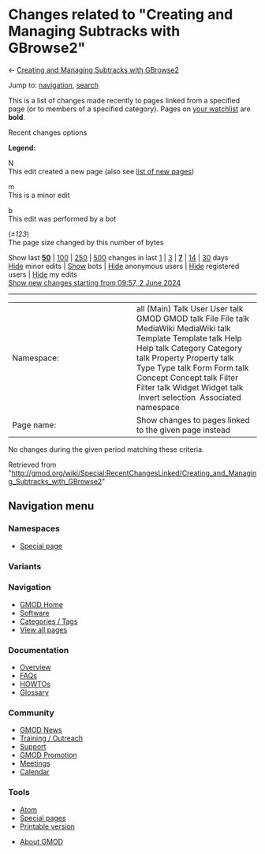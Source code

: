 <div id="mw-page-base" class="noprint">

</div>

<div id="mw-head-base" class="noprint">

</div>

<div id="content" class="mw-body" role="main">

<span id="top"></span>

<div id="mw-js-message" style="display:none;">

</div>



# <span dir="auto">Changes related to "Creating and Managing Subtracks with GBrowse2"</span>

<div id="bodyContent">

<div id="contentSub">

← [Creating and Managing Subtracks with
GBrowse2](/wiki/Creating_and_Managing_Subtracks_with_GBrowse2 "Creating and Managing Subtracks with GBrowse2")

</div>

<div id="jump-to-nav" class="mw-jump">

Jump to: [navigation](#mw-navigation), [search](#p-search)

</div>

<div id="mw-content-text">

<div class="mw-specialpage-summary">

This is a list of changes made recently to pages linked from a specified
page (or to members of a specified category). Pages on [your
watchlist](/wiki/Special:Watchlist "Special:Watchlist") are **bold**.

</div>

Recent changes options

<div class="mw-changeslist-legend">

**Legend:**

<div class="mw-collapsible-content">

N  
This edit created a new page (also see [list of new
pages](/wiki/Special:NewPages "Special:NewPages"))

m  
This is a minor edit

b  
This edit was performed by a bot

(*±123*)  
The page size changed by this number of bytes

</div>

</div>

Show last
[**50**](/mediawiki/index.php?title=Special:RecentChangesLinked&limit=50&target=Creating_and_Managing_Subtracks_with_GBrowse2 "Special:RecentChangesLinked")
\|
[100](/mediawiki/index.php?title=Special:RecentChangesLinked&limit=100&target=Creating_and_Managing_Subtracks_with_GBrowse2 "Special:RecentChangesLinked")
\|
[250](/mediawiki/index.php?title=Special:RecentChangesLinked&limit=250&target=Creating_and_Managing_Subtracks_with_GBrowse2 "Special:RecentChangesLinked")
\|
[500](/mediawiki/index.php?title=Special:RecentChangesLinked&limit=500&target=Creating_and_Managing_Subtracks_with_GBrowse2 "Special:RecentChangesLinked")
changes in last
[1](/mediawiki/index.php?title=Special:RecentChangesLinked&days=1&from=&target=Creating_and_Managing_Subtracks_with_GBrowse2 "Special:RecentChangesLinked")
\|
[3](/mediawiki/index.php?title=Special:RecentChangesLinked&days=3&from=&target=Creating_and_Managing_Subtracks_with_GBrowse2 "Special:RecentChangesLinked")
\|
[**7**](/mediawiki/index.php?title=Special:RecentChangesLinked&days=7&from=&target=Creating_and_Managing_Subtracks_with_GBrowse2 "Special:RecentChangesLinked")
\|
[14](/mediawiki/index.php?title=Special:RecentChangesLinked&days=14&from=&target=Creating_and_Managing_Subtracks_with_GBrowse2 "Special:RecentChangesLinked")
\|
[30](/mediawiki/index.php?title=Special:RecentChangesLinked&days=30&from=&target=Creating_and_Managing_Subtracks_with_GBrowse2 "Special:RecentChangesLinked")
days  
[Hide](/mediawiki/index.php?title=Special:RecentChangesLinked&hideminor=1&target=Creating_and_Managing_Subtracks_with_GBrowse2 "Special:RecentChangesLinked")
minor edits \|
[Show](/mediawiki/index.php?title=Special:RecentChangesLinked&hidebots=0&target=Creating_and_Managing_Subtracks_with_GBrowse2 "Special:RecentChangesLinked")
bots \|
[Hide](/mediawiki/index.php?title=Special:RecentChangesLinked&hideanons=1&target=Creating_and_Managing_Subtracks_with_GBrowse2 "Special:RecentChangesLinked")
anonymous users \|
[Hide](/mediawiki/index.php?title=Special:RecentChangesLinked&hideliu=1&target=Creating_and_Managing_Subtracks_with_GBrowse2 "Special:RecentChangesLinked")
registered users \|
[Hide](/mediawiki/index.php?title=Special:RecentChangesLinked&hidemyself=1&target=Creating_and_Managing_Subtracks_with_GBrowse2 "Special:RecentChangesLinked")
my edits  
[Show new changes starting from 09:57, 2 June
2024](/mediawiki/index.php?title=Special:RecentChangesLinked&from=20240602095759&target=Creating_and_Managing_Subtracks_with_GBrowse2 "Special:RecentChangesLinked")

------------------------------------------------------------------------

<table class="mw-recentchanges-table">
<colgroup>
<col style="width: 50%" />
<col style="width: 50%" />
</colgroup>
<tbody>
<tr class="odd">
<td class="mw-label mw-namespace-label">Namespace:</td>
<td class="mw-input">all (Main) Talk User User talk GMOD GMOD talk File
File talk MediaWiki MediaWiki talk Template Template talk Help Help talk
Category Category talk Property Property talk Type Type talk Form Form
talk Concept Concept talk Filter Filter talk Widget Widget talk
 Invert selection
 Associated namespace</td>
</tr>
<tr class="even">
<td class="mw-label mw-target-label">Page name:</td>
<td class="mw-input">Show changes to pages linked to the given page
instead</td>
</tr>
</tbody>
</table>

<div class="mw-changeslist-empty">

No changes during the given period matching these criteria.

</div>

</div>

<div class="printfooter">

Retrieved from
"<http://gmod.org/wiki/Special:RecentChangesLinked/Creating_and_Managing_Subtracks_with_GBrowse2>"

</div>

<div id="catlinks" class="catlinks catlinks-allhidden">

</div>

<div class="visualClear">

</div>

</div>

</div>

<div id="mw-navigation">

## Navigation menu

<div id="mw-head">



<div id="left-navigation">

<div id="p-namespaces" class="vectorTabs" role="navigation"
aria-labelledby="p-namespaces-label">

### Namespaces

- <span id="ca-nstab-special">[Special
  page](/wiki/Special:RecentChangesLinked/Creating_and_Managing_Subtracks_with_GBrowse2 "This is a special page, you cannot edit the page itself")</span>

</div>

<div id="p-variants" class="vectorMenu emptyPortlet" role="navigation"
aria-labelledby="p-variants-label">

### 

### Variants[](#)

<div class="menu">

</div>

</div>

</div>





</div>



</div>

</div>

</div>

<div id="mw-panel">

<div id="p-logo" role="banner">

<a href="/wiki/Main_Page"
style="background-image: url(http://gmod.org/images/GMOD-cogs.png);"
title="Visit the main page"></a>

</div>

<div id="p-Navigation" class="portal" role="navigation"
aria-labelledby="p-Navigation-label">

### Navigation

<div class="body">

- <span id="n-GMOD-Home">[GMOD Home](/wiki/Main_Page)</span>
- <span id="n-Software">[Software](/wiki/GMOD_Components)</span>
- <span id="n-Categories-.2F-Tags">[Categories /
  Tags](/wiki/Categories)</span>
- <span id="n-View-all-pages">[View all
  pages](/wiki/Special:AllPages)</span>

</div>

</div>

<div id="p-Documentation" class="portal" role="navigation"
aria-labelledby="p-Documentation-label">

### Documentation

<div class="body">

- <span id="n-Overview">[Overview](/wiki/Overview)</span>
- <span id="n-FAQs">[FAQs](/wiki/Category:FAQ)</span>
- <span id="n-HOWTOs">[HOWTOs](/wiki/Category:HOWTO)</span>
- <span id="n-Glossary">[Glossary](/wiki/Glossary)</span>

</div>

</div>

<div id="p-Community" class="portal" role="navigation"
aria-labelledby="p-Community-label">

### Community

<div class="body">

- <span id="n-GMOD-News">[GMOD News](/wiki/GMOD_News)</span>
- <span id="n-Training-.2F-Outreach">[Training /
  Outreach](/wiki/Training_and_Outreach)</span>
- <span id="n-Support">[Support](/wiki/Support)</span>
- <span id="n-GMOD-Promotion">[GMOD
  Promotion](/wiki/GMOD_Promotion)</span>
- <span id="n-Meetings">[Meetings](/wiki/Meetings)</span>
- <span id="n-Calendar">[Calendar](/wiki/Calendar)</span>

</div>

</div>

<div id="p-tb" class="portal" role="navigation"
aria-labelledby="p-tb-label">

### Tools

<div class="body">

- <span id="feedlinks"><a
  href="http://gmod.org/mediawiki/index.php?title=Special:RecentChangesLinked/Creating_and_Managing_Subtracks_with_GBrowse2&amp;feed=atom"
  id="feed-atom" class="feedlink" rel="alternate"
  type="application/atom+xml" title="Atom feed for this page">Atom</a></span>
- <span id="t-specialpages"><a href="/wiki/Special:SpecialPages" accesskey="q"
  title="A list of all special pages [q]">Special pages</a></span>
- <span id="t-print"><a
  href="/mediawiki/index.php?title=Special:RecentChangesLinked/Creating_and_Managing_Subtracks_with_GBrowse2&amp;printable=yes"
  rel="alternate" accesskey="p"
  title="Printable version of this page [p]">Printable version</a></span>

</div>

</div>

</div>

</div>

<div id="footer" role="contentinfo">

- <span id="footer-places-about">[About
  GMOD](/wiki/GMOD:About "GMOD:About")</span>

<!-- -->






</div>
